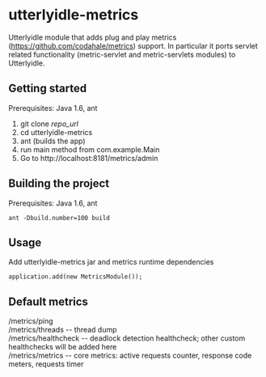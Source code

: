 utterlyidle-metrics
================

Utterlyidle module that adds plug and play metrics (https://github.com/codahale/metrics) support. 
In particular it ports servlet related functionality (metric-servlet and metric-servlets modules) to Utterlyidle.

Getting started
--------

Prerequisites: Java 1.6, ant

1.  git clone _repo_url_
2.  cd utterlyidle-metrics
3.  ant (builds the app)
4.  run main method from com.example.Main
5.  Go to http://localhost:8181/metrics/admin


Building the project
--------

Prerequisites: Java 1.6, ant

`ant -Dbuild.number=100 build`


Usage
--------

Add utterlyidle-metrics jar and metrics runtime dependencies

`application.add(new MetricsModule());`

Default metrics
--------
/metrics/ping   
/metrics/threads  -- thread dump  
/metrics/healthcheck -- deadlock detection healthcheck; other custom healthchecks will be added here  
/metrics/metrics -- core metrics: active requests counter, response code meters, requests timer  


